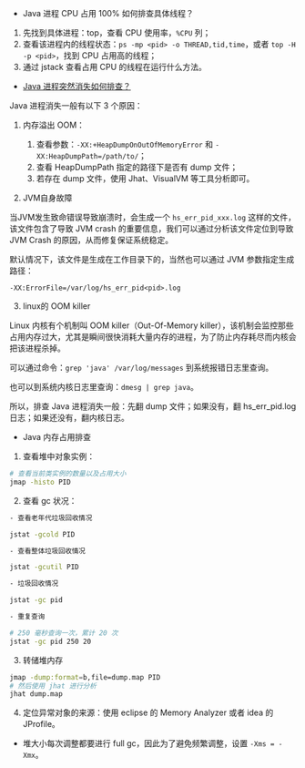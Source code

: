 - Java 进程 CPU 占用 100% 如何排查具体线程？

1. 先找到具体进程：top，查看 CPU 使用率，`%CPU` 列；
2. 查看该进程内的线程状态：`ps -mp <pid> -o THREAD,tid,time`，或者 `top -H -p <pid>`，找到 CPU 占用高的线程；
3. 通过 jstack 查看占用 CPU 的线程在运行什么方法。

- [Java 进程突然消失如何排查？](https://www.cnblogs.com/rjzheng/p/11317889.html)

Java 进程消失一般有以下 3 个原因：

1. 内存溢出 OOM：

	1. 查看参数：`-XX:+HeapDumpOnOutOfMemoryError` 和 `-XX:HeapDumpPath=/path/to/`；
	2. 查看 HeapDumpPath 指定的路径下是否有 dump 文件；
	3. 若存在 dump 文件，使用 Jhat、VisualVM 等工具分析即可。

2. JVM自身故障

当JVM发生致命错误导致崩溃时，会生成一个 `hs_err_pid_xxx.log` 这样的文件，该文件包含了导致 JVM crash 的重要信息，我们可以通过分析该文件定位到导致 JVM Crash 的原因，从而修复保证系统稳定。

默认情况下，该文件是生成在工作目录下的，当然也可以通过 JVM 参数指定生成路径：

`-XX:ErrorFile=/var/log/hs_err_pid<pid>.log`

3. linux的 OOM killer

Linux 内核有个机制叫 OOM killer（Out-Of-Memory killer），该机制会监控那些占用内存过大，尤其是瞬间很快消耗大量内存的进程，为了防止内存耗尽而内核会把该进程杀掉。

可以通过命令：`grep 'java' /var/log/messages` 到系统报错日志里查询。

也可以到系统内核日志里查询：`dmesg | grep java`。

所以，排查 Java 进程消失一般：先翻 dump 文件；如果没有，翻 hs_err_pid.log 日志；如果还没有，翻内核日志。
- Java 内存占用排查

1. 查看堆中对象实例：
```bash
# 查看当前类实例的数量以及占用大小
jmap -histo PID
```

2. 查看 gc 状况：
```bash
- 查看老年代垃圾回收情况

jstat -gcold PID

- 查看整体垃圾回收情况

jstat -gcutil PID

- 垃圾回收情况

jstat -gc pid

- 重复查询

# 250 毫秒查询一次，累计 20 次
jstat -gc pid 250 20
```

3. 转储堆内存

```bash
jmap -dump:format=b,file=dump.map PID
# 然后使用 jhat 进行分析
jhat dump.map
```

4. 定位异常对象的来源：使用 eclipse 的 Memory Analyzer 或者 idea 的 JProfile。

- 堆大小每次调整都要进行 full gc，因此为了避免频繁调整，设置 `-Xms = -Xmx`。
